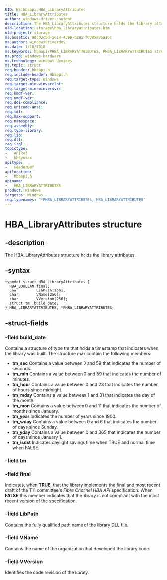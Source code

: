 ```yaml
---
UID: NS:hbaapi.HBA_LibraryAttributes
title: HBA_LibraryAttributes
author: windows-driver-content
description: The HBA_LibraryAttributes structure holds the library attributes.
old-location: storage\hba_libraryattributes.htm
old-project: storage
ms.assetid: 9dc03c5d-5e14-4399-b282-f0385a85a16c
ms.author: windowsdriverdev
ms.date: 1/10/2018
ms.keywords: hbaapi/PHBA_LIBRARYATTRIBUTES, PHBA_LIBRARYATTRIBUTES structure pointer [Storage Devices], storage.hba_libraryattributes, hbaapi/HBA_LibraryAttributes, HBA_LibraryAttributes, structs-Fibre_1be227ba-622d-475f-811e-2d65de5cbaa8.xml, HBA_LibraryAttributes structure [Storage Devices], HBA_LIBRARYATTRIBUTES, *PHBA_LIBRARYATTRIBUTES, HBA_LIBRARYATTRIBUTES structure [Storage Devices], PHBA_LIBRARYATTRIBUTES
ms.prod: windows-hardware
ms.technology: windows-devices
ms.topic: struct
req.header: hbaapi.h
req.include-header: Hbaapi.h
req.target-type: Windows
req.target-min-winverclnt: 
req.target-min-winversvr: 
req.kmdf-ver: 
req.umdf-ver: 
req.ddi-compliance: 
req.unicode-ansi: 
req.idl: 
req.max-support: 
req.namespace: 
req.assembly: 
req.type-library: 
req.lib: 
req.dll: 
req.irql: 
topictype:
-	APIRef
-	kbSyntax
apitype:
-	HeaderDef
apilocation:
-	hbaapi.h
apiname:
-	HBA_LIBRARYATTRIBUTES
product: Windows
targetos: Windows
req.typenames: "*PHBA_LIBRARYATTRIBUTES, HBA_LIBRARYATTRIBUTES"
---
```


# HBA_LibraryAttributes structure


## -description


The HBA_LibraryAttributes structure holds the library attributes.


## -syntax


````
typedef struct HBA_LibraryAttributes {
  HBA_BOOLEAN final;
  char        LibPath[256];
  char        VName[256];
  char        VVersion[256];
  struct tm  build_date;
} HBA_LIBRARYATTRIBUTES, *PHBA_LIBRARYATTRIBUTES;
````


## -struct-fields




### -field build_date

Contains a structure of type tm that holds a timestamp that indicates when the library was built. The structure may contain the following members: 
<ul>
<li><b>tm_sec</b> Contains a value between 0 and 59 that indicates the number of seconds.</li>
<li><b>tm_min</b> Contains a value between 0 and 59 that indicates the number of minutes.</li>
<li><b>tm_hour</b> Contains a value between 0 and 23 that indicates the number of hours since midnight.</li>
<li><b>tm_mday</b> Contains a value between 1 and 31 that indicates the day of the month.</li>
<li><b>tm_mon</b> Contains a value between 0 and 11 that indicates the number of months since January.</li>
<li><b>tm_year</b> Indicates the number of years since 1900.</li>
<li><b>tm_wday</b> Contains a value between 0 and 6 that indicates the number of days since Sunday.</li>
<li><b>tm_yday</b> Contains a value between 0 and 365 that indicates the number of days since January 1.</li>
<li><b>tm_isdst</b> Indicates daylight savings time when TRUE and normal time when FALSE.</li>
</ul>

### -field tm

 


### -field final

Indicates, when <b>TRUE</b>, that the library implements the final and most recent draft of the T11 committee's <i>Fibre Channel HBA API</i> specification. When <b>FALSE</b> this member indicates that the library is not compliant with the most recent version of the specification. 


### -field LibPath

Contains the fully qualified path name of the library DLL file. 


### -field VName

Contains the name of the organization that developed the library code. 


### -field VVersion

Identifies the code revision of the library.

